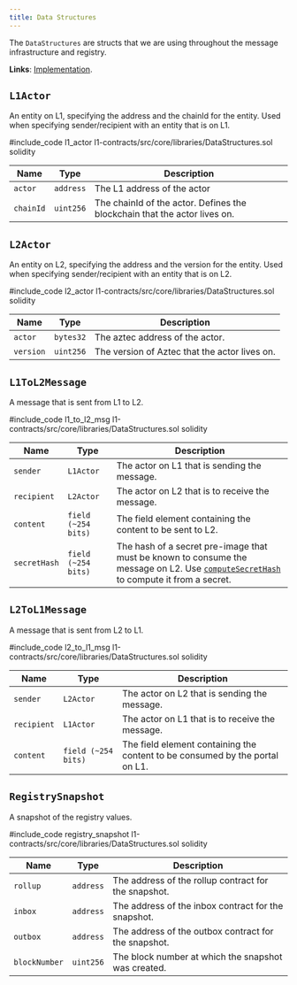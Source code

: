 ```yaml
---
title: Data Structures
---
```


The `DataStructures` are structs that we are using throughout the message infrastructure and registry.

**Links**: [Implementation](https://github.com/AztecProtocol/aztec-packages/blob/master/l1-contracts/src/core/libraries/DataStructures.sol).

## `L1Actor`

An entity on L1, specifying the address and the chainId for the entity. Used when specifying sender/recipient with an entity that is on L1.

#include_code l1_actor l1-contracts/src/core/libraries/DataStructures.sol solidity

| Name           | Type    | Description |
| -------------- | ------- | ----------- |
| `actor`          | `address` | The L1 address of the actor |
| `chainId`        | `uint256` | The chainId of the actor. Defines the blockchain that the actor lives on. |


## `L2Actor`

An entity on L2, specifying the address and the version for the entity. Used when specifying sender/recipient with an entity that is on L2.

#include_code l2_actor l1-contracts/src/core/libraries/DataStructures.sol solidity

| Name           | Type    | Description |
| -------------- | ------- | ----------- |
| `actor`          | `bytes32` | The aztec address of the actor. |
| `version`        | `uint256` | The version of Aztec that the actor lives on. |

## `L1ToL2Message`

A message that is sent from L1 to L2.

#include_code l1_to_l2_msg l1-contracts/src/core/libraries/DataStructures.sol solidity

| Name           | Type    | Description |
| -------------- | ------- | ----------- |
| `sender`          | `L1Actor` | The actor on L1 that is sending the message. |
| `recipient`        | `L2Actor` | The actor on L2 that is to receive the message. |
| `content`        | `field (~254 bits)` | The field element containing the content to be sent to L2. |
| `secretHash`        | `field (~254 bits)` | The hash of a secret pre-image that must be known to consume the message on L2. Use [`computeSecretHash`](https://github.com/AztecProtocol/aztec-packages/blob/master/yarn-project/aztec.js/src/utils/secrets.ts) to compute it from a secret. |

## `L2ToL1Message`

A message that is sent from L2 to L1.

#include_code l2_to_l1_msg l1-contracts/src/core/libraries/DataStructures.sol solidity

| Name           | Type    | Description |
| -------------- | ------- | ----------- |
| `sender`          | `L2Actor` | The actor on L2 that is sending the message. |
| `recipient`        | `L1Actor` | The actor on L1 that is to receive the message. |
| `content`        | `field (~254 bits)` | The field element containing the content to be consumed by the portal on L1. |

## `RegistrySnapshot`

A snapshot of the registry values.

#include_code registry_snapshot l1-contracts/src/core/libraries/DataStructures.sol solidity

| Name           | Type    | Description |
| -------------- | ------- | ----------- |
| `rollup`       | `address` | The address of the rollup contract for the snapshot. |
| `inbox`       | `address` | The address of the inbox contract for the snapshot. |
| `outbox`       | `address` | The address of the outbox contract for the snapshot. |
| `blockNumber`       | `uint256` | The block number at which the snapshot was created. |




